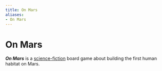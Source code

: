 ```yaml
---
title: On Mars
aliases:
- On Mars
---
```


# On Mars

_**On Mars**_ is a [science-fiction](science-fiction.md) board game about building the first human habitat on Mars.
